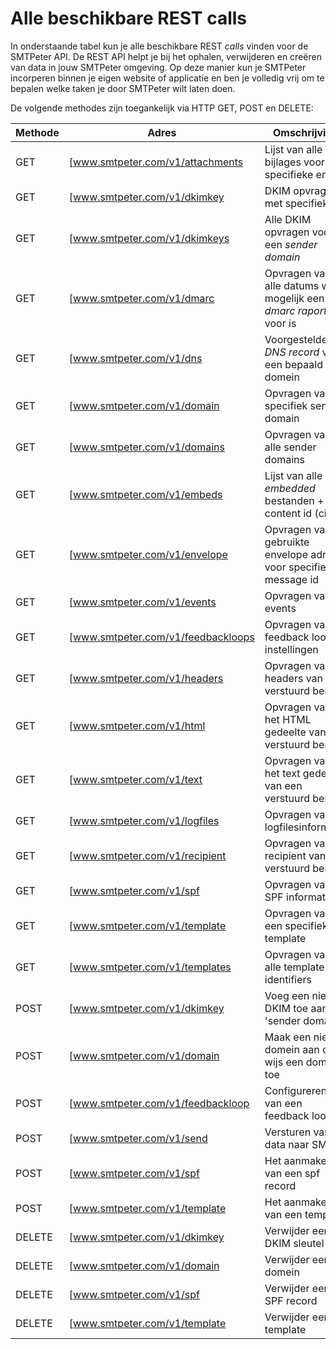 # Alle beschikbare REST calls

In onderstaande tabel kun je alle beschikbare REST *calls* vinden voor de 
SMTPeter API. De REST API helpt je bij het ophalen, verwijderen en creëren 
van data in jouw SMTPeter omgeving. Op deze manier kun je SMTPeter incorperen
binnen je eigen website of applicatie en ben je volledig vrij om te bepalen
welke taken je door SMTPeter wilt laten doen. 

De volgende methodes zijn toegankelijk via HTTP GET, POST en DELETE:

| Methode        | Adres                              | Omschrijving                                                            |
|--------------- |------------------------------------|-------------------------------------------------------------------------|
| GET            | [www.smtpeter.com/v1/attachments   | Lijst van alle bijlages voor specifieke email                           |
| GET            | [www.smtpeter.com/v1/dkimkey       | DKIM opvragen met specifiek ID                                          |
| GET            | [www.smtpeter.com/v1/dkimkeys      | Alle DKIM opvragen voor een *sender domain*                             |
| GET            | [www.smtpeter.com/v1/dmarc         | Opvragen van alle datums waar mogelijk een *dmarc raport* voor is       |
| GET            | [www.smtpeter.com/v1/dns           | Voorgestelde *DNS record* voor een bepaald domein                       |
| GET            | [www.smtpeter.com/v1/domain        | Opvragen van specifiek sender domain                                    |
| GET            | [www.smtpeter.com/v1/domains       | Opvragen van alle sender domains                                        |
| GET            | [www.smtpeter.com/v1/embeds        | Lijst van alle *embedded* bestanden + content id (cid)                  |
| GET            | [www.smtpeter.com/v1/envelope      | Opvragen van gebruikte envelope adres voor specifiek message id         |
| GET            | [www.smtpeter.com/v1/events        | Opvragen van events                                                     |
| GET            | [www.smtpeter.com/v1/feedbackloops | Opvragen van feedback loop instellingen                                 |
| GET            | [www.smtpeter.com/v1/headers       | Opvragen van headers van een verstuurd bericht                          |
| GET            | [www.smtpeter.com/v1/html          | Opvragen van het HTML gedeelte van een verstuurd bericht                |
| GET            | [www.smtpeter.com/v1/text          | Opvragen van het text gedeelte van een verstuurd bericht                |
| GET            | [www.smtpeter.com/v1/logfiles      | Opvragen van logfilesinformatie                                         |
| GET            | [www.smtpeter.com/v1/recipient     | Opvragen van de recipient van een verstuurd bericht                     |
| GET            | [www.smtpeter.com/v1/spf           | Opvragen van SPF informatie                                             |
| GET            | [www.smtpeter.com/v1/template      | Opvragen van een specifieke template                                    |
| GET            | [www.smtpeter.com/v1/templates     | Opvragen van alle template identifiers                                  |
| POST           | [www.smtpeter.com/v1/dkimkey       | Voeg een nieuwe DKIM toe aan het 'sender domain'                        |
| POST           | [www.smtpeter.com/v1/domain        | Maak een nieuw domein aan of wijs een domein toe                        |
| POST           | [www.smtpeter.com/v1/feedbackloop  | Configureren van een feedback loop                                      |
| POST           | [www.smtpeter.com/v1/send          | Versturen van data naar SMTP                                            |
| POST           | [www.smtpeter.com/v1/spf           | Het aanmaken van een spf record                                         |
| POST           | [www.smtpeter.com/v1/template      | Het aanmaken van een template                                           |
| DELETE         | [www.smtpeter.com/v1/dkimkey       | Verwijder een DKIM sleutel                                              |
| DELETE         | [www.smtpeter.com/v1/domain        | Verwijder een domein                                                    | 
| DELETE         | [www.smtpeter.com/v1/spf           | Verwijder een SPF record                                                |
| DELETE         | [www.smtpeter.com/v1/template      | Verwijder een template                                                  |
